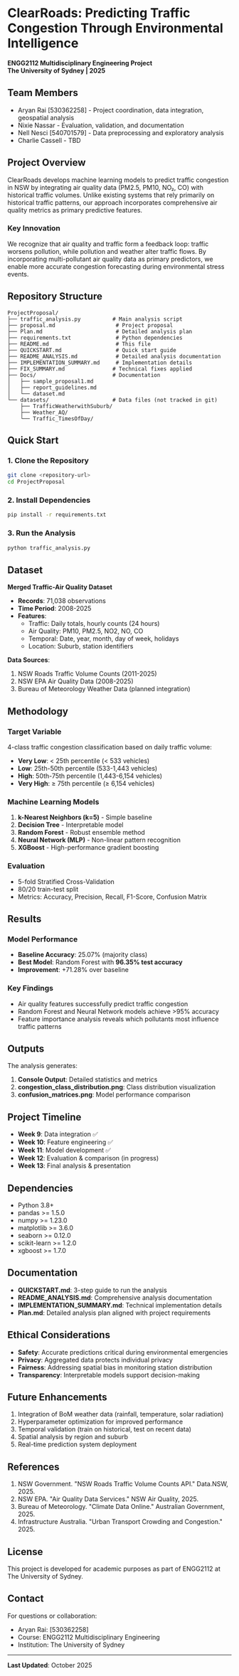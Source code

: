 # ClearRoads: Predicting Traffic Congestion Through Environmental Intelligence

**ENGG2112 Multidisciplinary Engineering Project**  
**The University of Sydney | 2025**

## Team Members
- Aryan Rai [530362258] - Project coordination, data integration, geospatial analysis
- Nixie Nassar - Evaluation, validation, and documentation
- Nell Nesci [540701579] - Data preprocessing and exploratory analysis
- Charlie Cassell - TBD

## Project Overview

ClearRoads develops machine learning models to predict traffic congestion in NSW by integrating air quality data (PM2.5, PM10, NO₂, CO) with historical traffic volumes. Unlike existing systems that rely primarily on historical traffic patterns, our approach incorporates comprehensive air quality metrics as primary predictive features.

### Key Innovation
We recognize that air quality and traffic form a feedback loop: traffic worsens pollution, while pollution and weather alter traffic flows. By incorporating multi-pollutant air quality data as primary predictors, we enable more accurate congestion forecasting during environmental stress events.

## Repository Structure

```
ProjectProposal/
├── traffic_analysis.py          # Main analysis script
├── proposal.md                   # Project proposal
├── Plan.md                       # Detailed analysis plan
├── requirements.txt              # Python dependencies
├── README.md                     # This file
├── QUICKSTART.md                 # Quick start guide
├── README_ANALYSIS.md            # Detailed analysis documentation
├── IMPLEMENTATION_SUMMARY.md     # Implementation details
├── FIX_SUMMARY.md               # Technical fixes applied
├── Docs/                        # Documentation
│   ├── sample_proposal1.md
│   ├── report_guidelines.md
│   └── dataset.md
└── datasets/                    # Data files (not tracked in git)
    ├── TrafficWeatherwithSuburb/
    ├── Weather_AQ/
    └── Traffic_TimesOfDay/
```

## Quick Start

### 1. Clone the Repository
```bash
git clone <repository-url>
cd ProjectProposal
```

### 2. Install Dependencies
```bash
pip install -r requirements.txt
```

### 3. Run the Analysis
```bash
python traffic_analysis.py
```

## Dataset

**Merged Traffic-Air Quality Dataset**
- **Records**: 71,038 observations
- **Time Period**: 2008-2025
- **Features**: 
  - Traffic: Daily totals, hourly counts (24 hours)
  - Air Quality: PM10, PM2.5, NO2, NO, CO
  - Temporal: Date, year, month, day of week, holidays
  - Location: Suburb, station identifiers

**Data Sources**:
1. NSW Roads Traffic Volume Counts (2011-2025)
2. NSW EPA Air Quality Data (2008-2025)
3. Bureau of Meteorology Weather Data (planned integration)

## Methodology

### Target Variable
4-class traffic congestion classification based on daily traffic volume:
- **Very Low**: < 25th percentile (< 533 vehicles)
- **Low**: 25th-50th percentile (533-1,443 vehicles)
- **High**: 50th-75th percentile (1,443-6,154 vehicles)
- **Very High**: ≥ 75th percentile (≥ 6,154 vehicles)

### Machine Learning Models
1. **k-Nearest Neighbors (k=5)** - Simple baseline
2. **Decision Tree** - Interpretable model
3. **Random Forest** - Robust ensemble method
4. **Neural Network (MLP)** - Non-linear pattern recognition
5. **XGBoost** - High-performance gradient boosting

### Evaluation
- 5-fold Stratified Cross-Validation
- 80/20 train-test split
- Metrics: Accuracy, Precision, Recall, F1-Score, Confusion Matrix

## Results

### Model Performance
- **Baseline Accuracy**: 25.07% (majority class)
- **Best Model**: Random Forest with **96.35% test accuracy**
- **Improvement**: +71.28% over baseline

### Key Findings
- Air quality features successfully predict traffic congestion
- Random Forest and Neural Network models achieve >95% accuracy
- Feature importance analysis reveals which pollutants most influence traffic patterns

## Outputs

The analysis generates:
1. **Console Output**: Detailed statistics and metrics
2. **congestion_class_distribution.png**: Class distribution visualization
3. **confusion_matrices.png**: Model performance comparison

## Project Timeline

- **Week 9**: Data integration ✅
- **Week 10**: Feature engineering ✅
- **Week 11**: Model development ✅
- **Week 12**: Evaluation & comparison (in progress)
- **Week 13**: Final analysis & presentation

## Dependencies

- Python 3.8+
- pandas >= 1.5.0
- numpy >= 1.23.0
- matplotlib >= 3.6.0
- seaborn >= 0.12.0
- scikit-learn >= 1.2.0
- xgboost >= 1.7.0

## Documentation

- **QUICKSTART.md**: 3-step guide to run the analysis
- **README_ANALYSIS.md**: Comprehensive analysis documentation
- **IMPLEMENTATION_SUMMARY.md**: Technical implementation details
- **Plan.md**: Detailed analysis plan aligned with project requirements

## Ethical Considerations

- **Safety**: Accurate predictions critical during environmental emergencies
- **Privacy**: Aggregated data protects individual privacy
- **Fairness**: Addressing spatial bias in monitoring station distribution
- **Transparency**: Interpretable models support decision-making

## Future Enhancements

1. Integration of BoM weather data (rainfall, temperature, solar radiation)
2. Hyperparameter optimization for improved performance
3. Temporal validation (train on historical, test on recent data)
4. Spatial analysis by region and suburb
5. Real-time prediction system deployment

## References

1. NSW Government. "NSW Roads Traffic Volume Counts API." Data.NSW, 2025.
2. NSW EPA. "Air Quality Data Services." NSW Air Quality, 2025.
3. Bureau of Meteorology. "Climate Data Online." Australian Government, 2025.
4. Infrastructure Australia. "Urban Transport Crowding and Congestion." 2025.

## License

This project is developed for academic purposes as part of ENGG2112 at The University of Sydney.

## Contact

For questions or collaboration:
- Aryan Rai: [530362258]
- Course: ENGG2112 Multidisciplinary Engineering
- Institution: The University of Sydney

---

**Last Updated**: October 2025
